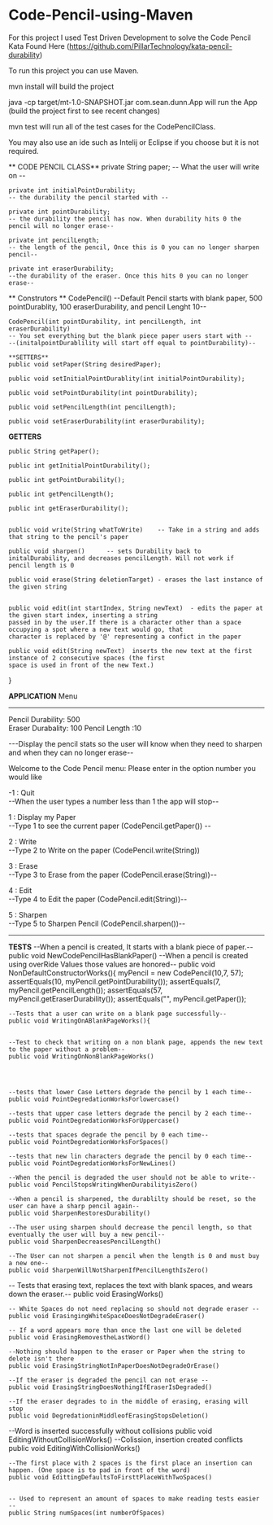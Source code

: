 # Code-Pencil-using-Maven

For this project I used Test Driven Development to solve the Code Pencil Kata Found Here (https://github.com/PillarTechnology/kata-pencil-durability)

To run this project you can use Maven.

mvn install    will build the project

java -cp target/mt-1.0-SNAPSHOT.jar com.sean.dunn.App  will run the App (build the project first to see recent changes)

mvn test will run all of the test cases for the CodePencilClass.


You may also use an ide such as Intelij or Eclipse if you choose but it is not required.





** CODE PENCIL CLASS**
    private String paper; 
    -- What the user will write on -- 
    
    private int initialPointDurability;  
    -- the durability the pencil started with -- 
    
    private int pointDurability; 
    -- the durability the pencil has now. When durability hits 0 the pencil will no longer erase-- 
    
    private int pencilLength; 
    -- the length of the pencil, Once this is 0 you can no longer sharpen pencil-- 
    
    private int eraserDurability; 
    --the durability of the eraser. Once this hits 0 you can no longer erase--

   ** Construtors **
    CodePencil() 
    --Default Pencil starts with blank paper, 500 pointDurablity, 100 eraserDurability, and pencil Lenght 10--
    
    CodePencil(int pointDurability, int pencilLength, int eraserDurability)
    -- You set everything but the blank piece paper users start with --
    --(initalpointDurablility will start off equal to pointDurability)--

    **SETTERS**
    public void setPaper(String desiredPaper);

    public void setInitialPointDurablity(int initialPointDurability);

    public void setPointDurability(int pointDurability);

    public void setPencilLength(int pencilLength);

    public void setEraserDurability(int eraserDurability);

   **GETTERS**
   
    public String getPaper();

    public int getInitialPointDurability();

    public int getPointDurability();

    public int getPencilLength();

    public int getEraserDurability();


    public void write(String whatToWrite)    -- Take in a string and adds that string to the pencil's paper

    public void sharpen()      -- sets Durability back to initalDurability, and decreases pencilLength. Will not work if
    pencil length is 0

    public void erase(String deletionTarget) - erases the last instance of the given string


    public void edit(int startIndex, String newText)  - edits the paper at the given start index, inserting a string
    passed in by the user.If there is a character other than a space  occupying a spot where a new text would go, that
    character is replaced by '@' representing a confict in the paper

    public void edit(String newText)  inserts the new text at the first instance of 2 consecutive spaces (the first
    space is used in front of the new Text.)
}


**APPLICATION**
Menu

**********************************************************************************
Pencil Durability: 500     
Eraser Durabality: 100
Pencil Length    :10

---Display the pencil stats so the user will know when they need to sharpen and when they can no longer erase--

Welcome to the Code Pencil menu: Please enter in the option number you would like


-1 : Quit                       
--When the user types a number less than 1 the app will stop--

1  : Display my Paper           
--Type 1 to see the current paper (CodePencil.getPaper()) --

2  : Write                      
--Type 2 to Write on the paper     (CodePencil.write(String))

3  : Erase                    
--Type 3 to Erase from the paper  (CodePencil.erase(String))--

4  : Edit                     
--Type 4 to Edit the paper  (CodePencil.edit(String))--

5  : Sharpen                    
--Type 5 to Sharpen Pencil (CodePencil.sharpen())--

**********************************************************************************




**TESTS**
--When a pencil is created, It starts with a blank piece of paper.--
    public void NewCodePencilHasBlankPaper()
--When a pencil is created using overRide Values those values are honored--
     public void NonDefaultConstructorWorks(){
            myPencil = new CodePencil(10,7, 57);
            assertEquals(10, myPencil.getPointDurability());
            assertEquals(7, myPencil.getPencilLength());
            assertEquals(57, myPencil.getEraserDurability());
            assertEquals("", myPencil.getPaper());
        


    --Tests that a user can write on a blank page successfully--
    public void WritingOnABlankPageWorks(){


    --Test to check that writing on a non blank page, appends the new text to the paper without a problem--
    public void WritingOnNonBlankPageWorks()




    --tests that lower Case Letters degrade the pencil by 1 each time--
    public void PointDegredationWorksForlowercase()

    --tests that upper case letters degrade the pencil by 2 each time--
    public void PointDegredationWorksForUppercase()

    --tests that spaces degrade the pencil by 0 each time--
    public void PointDegredationWorksForSpaces()

    --tests that new lin characters degrade the pencil by 0 each time--
    public void PointDegredationWorksForNewLines()

    --When the pencil is degraded the user should not be able to write--
    public void PencilStopsWritingWhenDurabilityisZero()

    --When a pencil is sharpened, the durablilty should be reset, so the user can have a sharp pencil again--
    public void SharpenRestoresDurability()

    --The user using sharpen should decrease the pencil length, so that eventually the user will buy a new pencil--
    public void SharpenDecreasesPencilLength()

    --The User can not sharpen a pencil when the length is 0 and must buy a new one--
    public void SharpenWillNotSharpenIfPencilLengthIsZero()




   -- Tests that erasing text, replaces the text with blank spaces, and wears down the eraser.--
    public void ErasingWorks()

    -- White Spaces do not need replacing so should not degrade eraser --
    public void ErasingingWhiteSpaceDoesNotDegradeEraser()

    -- If a word appears more than once the last one will be deleted
    public void ErasingRemovestheLastWord()

    --Nothing should happen to the eraser or Paper when the string to delete isn't there
    public void ErasingStringNotInPaperDoesNotDegradeOrErase()

    --If the eraser is degraded the pencil can not erase --
    public void ErasingStringDoesNothingIfEraserIsDegraded()

    --If the eraser degrades to in the middle of erasing, erasing will stop
    public void DegredationinMiddleofErasingStopsDeletion()


   --Word is inserted successfully without collisions
    public void EditingWithoutCollisionWorks()
  --Colission, insertion created conflicts
    public void EditingWithCollisionWorks()

    --The first place with 2 spaces is the first place an insertion can happen. (One space is to pad in front of the word)
    public void EdittingDefaultsToFirsttPlaceWithTwoSpaces()


    -- Used to represent an amount of spaces to make reading tests easier --
    public String numSpaces(int numberOfSpaces)
